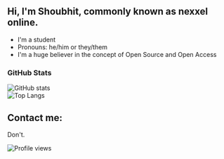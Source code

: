 ## Hi, I'm Shoubhit, commonly known as nexxel online.
- I'm a student
- Pronouns: he/him or they/them
- I'm a huge believer in the concept of Open Source and Open Access

### GitHub Stats

![GitHub stats](https://github-readme-stats.vercel.app/api?username=nexxeln&show_icons=true&theme=github_dark)
<br />
![Top Langs](https://github-readme-stats.vercel.app/api/top-langs/?username=nexxeln&theme=github_dark)

## Contact me:
Don't.

![Profile views](https://gpvc.arturio.dev/nexxeln)
